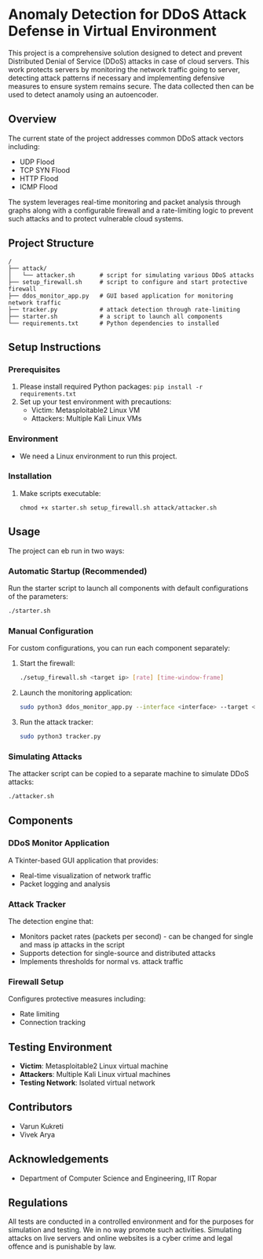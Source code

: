 # Anomaly Detection for DDoS Attack Defense in Virtual Environment 

This project is a comprehensive solution designed to detect and prevent Distributed Denial of Service (DDoS) attacks in case of cloud servers. This work protects servers by monitoring the network traffic going to server, detecting attack patterns if necessary and implementing defensive measures to ensure system remains secure. The data collected then can be used to detect anamoly using an autoencoder.

## Overview

The current state of the project addresses common DDoS attack vectors including:
- UDP Flood
- TCP SYN Flood
- HTTP Flood
- ICMP Flood

The system leverages real-time monitoring and packet analysis through graphs along with a configurable firewall and a rate-limiting logic to prevent such attacks and to protect vulnerable cloud systems.

## Project Structure

```
/
├── attack/
│   └── attacker.sh       # script for simulating various DDoS attacks
├── setup_firewall.sh     # script to configure and start protective firewall
├── ddos_monitor_app.py   # GUI based application for monitoring network traffic
├── tracker.py            # attack detection through rate-limiting
├── starter.sh            # a script to launch all components
└── requirements.txt      # Python dependencies to installed 
```

## Setup Instructions

### Prerequisites

1. Please install required Python packages: `pip install -r requirements.txt`
3. Set up your test environment with precautions:
   - Victim: Metasploitable2 Linux VM
   - Attackers: Multiple Kali Linux VMs
   
### Environment

- We need a Linux environment to run this project.

### Installation

1. Make scripts executable:
   ```
   chmod +x starter.sh setup_firewall.sh attack/attacker.sh
   ```

## Usage

The project can eb run in two ways:

### Automatic Startup (Recommended)

Run the starter script to launch all components with default configurations of the parameters:

```bash
./starter.sh
```

### Manual Configuration

For custom configurations, you can run each component separately:

1. Start the firewall:
   ```bash
   ./setup_firewall.sh <target ip> [rate] [time-window-frame] 
   ```

2. Launch the monitoring application:
   ```bash
   sudo python3 ddos_monitor_app.py --interface <interface> --target <target>
   ```

3. Run the attack tracker:
   ```bash
   sudo python3 tracker.py 
   ```

### Simulating Attacks

The attacker script can be copied to a separate machine to simulate DDoS attacks:

```bash
./attacker.sh 
```

## Components

### DDoS Monitor Application

A Tkinter-based GUI application that provides:
- Real-time visualization of network traffic
- Packet logging and analysis

### Attack Tracker

The detection engine that:
- Monitors packet rates (packets per second) - can be changed for single and mass ip attacks in the script
- Supports detection for single-source and distributed attacks
- Implements thresholds for normal vs. attack traffic

### Firewall Setup

Configures protective measures including:
- Rate limiting
- Connection tracking

## Testing Environment

- **Victim**: Metasploitable2 Linux virtual machine
- **Attackers**: Multiple Kali Linux virtual machines
- **Testing Network**: Isolated virtual network

## Contributors

- Varun Kukreti
- Vivek Arya

## Acknowledgements
- Department of Computer Science and Engineering, IIT Ropar

## Regulations

All tests are conducted in a controlled environment and for the purposes for simulation and testing. We in no way promote such activities. Simulating attacks on live servers and online websites is a cyber crime and legal offence and is punishable by law. 
